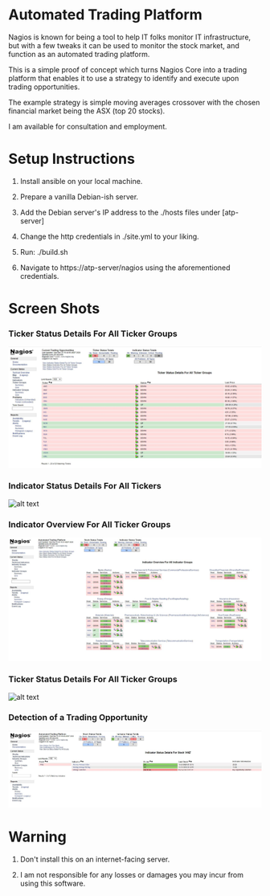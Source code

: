 # Automated Trading Platform

Nagios is known for being a tool to help IT folks monitor IT infrastructure, but with a few tweaks it can be used to monitor the stock market, and function as an automated trading platform. 

This is a simple proof of concept which turns Nagios Core into a trading platform that enables it to use a strategy to identify and execute upon trading opportunities.

The example strategy is simple moving averages crossover with the chosen financial market being the ASX (top 20 stocks).

I am available for consultation and employment. 

# Setup Instructions

1. Install ansible on your local machine.

2. Prepare a vanilla Debian-ish server.

3. Add the Debian server's IP address to the ./hosts files under [atp-server]

4. Change the http credentials in ./site.yml to your liking.

5. Run: ./build.sh

6. Navigate to https://atp-server/nagios using the aforementioned credentials.

# Screen Shots

### Ticker Status Details For All Ticker Groups

![alt text](https://github.com/danielneil/AutomatedTradingPlatform/blob/main/screenshots/ticker-status.JPG?raw=true)

### Indicator Status Details For All Tickers

![alt text](https://github.com/danielneil/AutomatedTradingPlatform/blob/main/screenshots/indicator-status.JPG?raw=true)

### Indicator Overview For All Ticker Groups

![alt text](https://github.com/danielneil/AutomatedTradingPlatform/blob/main/screenshots/indicator-overview.JPG?raw=true)

### Ticker Status Details For All Ticker Groups

![alt text](https://github.com/danielneil/AutomatedTradingPlatform/blob/main/screenshots/ticker-status-for-all-groups.JPG?raw=true)

### Detection of a Trading Opportunity 

![alt text](https://github.com/danielneil/AutomatedTradingPlatform/blob/main/screenshots/trading-strategy-detected.JPG?raw=true)

# Warning

1. Don't install this on an internet-facing server.

2. I am not responsible for any losses or damages you may incur from using this software. 


